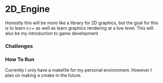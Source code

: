 # 2D_Engine

Honestly this will be more like a library for 2D graphics, but the goal for this is to learn c++ as well as learn graphics rendering at a low level. This will also be my introduction to game development

### Challenges

### How To Run

Currently I only have a makefile for my personal environment. However I plan on making a cmake in the future.
